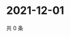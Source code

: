 # 2021-12-01

共 0 条

<!-- BEGIN WEIBO -->
<!-- 最后更新时间 Wed Dec 01 2021 20:01:23 GMT+0800 (China Standard Time) -->

<!-- END WEIBO -->
